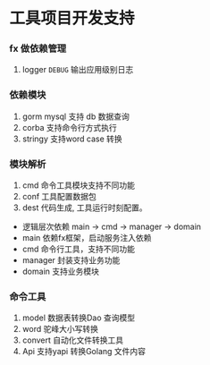 # 工具项目开发支持

### fx 做依赖管理
1. logger ```DEBUG``` 输出应用级别日志

### 依赖模块
1. gorm mysql 支持 db 数据查询
2. corba 支持命令行方式执行 
3. stringy 支持word case 转换

### 模块解析
1. cmd 命令工具模块支持不同功能
2. conf 工具配置数据包
3. dest 代码生成, 工具运行时刻配置。


- 逻辑层次依赖 main -> cmd -> manager -> domain
- main 依赖fx框架，启动服务注入依赖
- cmd 命令行工具，支持不同功能
- manager 封装支持业务功能
- domain 支持业务模块

### 命令工具
1. model 数据表转换Dao 查询模型
2. word 驼峰大小写转换
3. convert 自动化文件转换工具
4. Api 支持yapi 转换Golang 文件内容